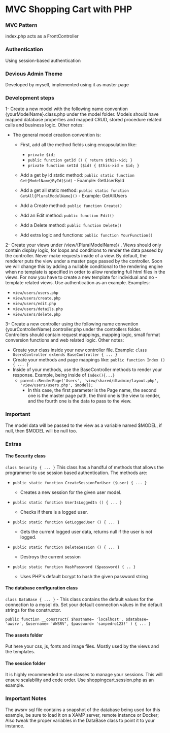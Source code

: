 # MVC Shopping Cart with PHP

### MVC Pattern

index.php acts as a FrontController

### Authentication

Using session-based authentication 

### Devious Admin Theme

Developed by myself, implemented using it as master page

### Development steps

1- Create a new model with the following name convention {yourModelName}.class.php under the model folder. Models should have mapped database properties and mapped CRUD, stored procedure related calls and business logic. Other notes:

- The general model creation convention is:
  - First, add all the method fields using
  encapsulation like:

    - `private $id;`
    - `public function getId () { return $this->id; }`
    - `private function setId ($id) { $this->id = $id; }`
  - Add a get by id static method: `public static function Get{ModelName}ById($id)` - Example: GetUserById
  - Add a get all static method: `public static function GetAll{PluralModelName}()` - Example: GetAllUsers
  - Add a Create method: `public function Create()`
  - Add an Edit method: `public function Edit()`
  - Add a Delete method: `public function Delete()`
  - Add extra logic and functions: `public function YourFunction()`

2- Create your views under /view/{PluralModelName}/ . Views should only contain display logic, for loops and conditions to render the data passed by the controller. Never make requests inside of a view. By default, the renderer puts the view under a master page passed by the controller. Soon we will change this by adding a nullable conditional to the rendering engine when no template is specified in order to allow rendering full html files in the views. For now you have to create a new template for individual and no - template related views. Use authentication as an example. Examples:

- `view/users/users.php`
- `view/users/create.php`
- `view/users/edit.php`
- `view/users/details.php`
- `view/users/delete.php`

3- Create a new controller using the following name convention {yourControllerName}.controller.php under the controllers folder. Controllers should contain request mappings, mapping logic, small format conversion functions and web related logic. Other notes:

- Create your class inside your new controller file. Example: `class UsersController extends BaseController { ... }`
- Create your methods and page mappings like: `public function Index () { ... }`
- Inside of your methods, use the BaseController methods to render your response. Example, being inside of `Index(){...}`
  - `parent::RenderPage('Users', 'view/shared/dtadmin/layout.php', 'view/users/users.php', $model);`
    - In this case, the first parameter is the Page name, the second one is the master page path, the third one is the view to render, and the fourth one is the data to pass to the view.
    
### Important

The model data will be passed to the view as a variable named $MODEL, if null, then $MODEL will be null too.

### Extras

#### The Security class

`class Security { ... }` This class has a handful of methods that allows the programmer to use session based authentication. The methods are:

- `public static function CreateSessionForUser ($user) { ... }`

  - Creates a new session for the given user model.

- `public static function UserIsLoggedIn () { ... }`

  - Checks if there is a logged user.

- `public static function GetLoggedUser () { ... }`

  - Gets the current logged user data, returns null if the user is not logged.

- `public static function DeleteSession () { ... }`

  - Destroys the current session

- `public static function HashPassword ($password) { .. }`

  - Uses PHP's default bcrypt to hash the given password string

#### The database configuration class

`class DataBase { ... }` - This class contains the default values for the connection to a mysql db. Set your default connection values in the default strings for the constructor.

`public function __construct(
  $hostname= 'localhost',
  $database= 'awsrv',
  $username= 'AWSRV',
  $password= 'sanpedro123!'
) { ... }`

#### The assets folder

Put here your css, js, fonts and image files. Mostly used by the views and the templates.

#### The session folder

It is highly recommended to use classes to manage your sessions. This will ensure scalability and code order. Use shoppingcart.session.php as an example.

### Important Notes

The awsrv sql file contains a snapshot of the database being used for this example, be sure to load it on a XAMP server, remote instance or Docker; Also tweak the proper variables in the DataBase class to point it to your instance.
